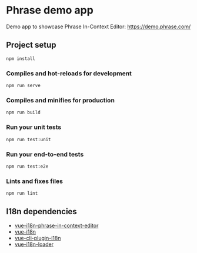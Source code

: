 # Phrase demo app
Demo app to showcase Phrase In-Context Editor: https://demo.phrase.com/

## Project setup
```
npm install
```

### Compiles and hot-reloads for development
```
npm run serve
```

### Compiles and minifies for production
```
npm run build
```

### Run your unit tests
```
npm run test:unit
```

### Run your end-to-end tests
```
npm run test:e2e
```

### Lints and fixes files
```
npm run lint
```

## I18n dependencies

- [vue-i18n-phrase-in-context-editor](https://www.npmjs.com/package/vue-i18n-phrase-in-context-editor)
- [vue-i18n](https://www.npmjs.com/package/vue-i18n)
- [vue-cli-plugin-i18n](https://www.npmjs.com/package/vue-cli-plugin-i18n)
- [vue-i18n-loader](https://github.com/intlify/vue-i18n-loader/tree/master)